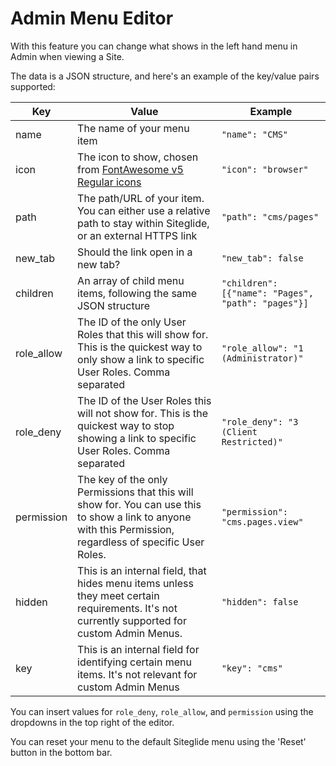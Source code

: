 # Admin Menu Editor

With this feature you can change what shows in the left hand menu in Admin when viewing a Site.

The data is a JSON structure, and here's an example of the key/value pairs supported:

| Key         | Value                                                                                                                                                       | Example                               |
| ----------- | ----------------------------------------------------------------------------------------------------------------------------------------------------------- | ------------------------------------- |
| name        | The name of your menu item                                                                                                                                  | `"name": "CMS"`                                   |
| icon        | The icon to show, chosen from [FontAwesome v5 Regular icons](https://fontawesome.com/v5/search?o=r\&s=regular)                                              | `"icon": "browser"`                               |
| path        | The path/URL of your item. You can either use a relative path to stay within Siteglide, or an external HTTPS link                                           | `"path": "cms/pages"`                                   |
| new\_tab    | Should the link open in a new tab?                                                                                                                          | `"new_tab": false`                                 |
| children    | An array of child menu items, following the same JSON structure                                                                                             | `"children": [{"name": "Pages", "path": "pages"}]` |
| role\_allow | The ID of the only User Roles that this will show for. This is the quickest way to only show a link to specific User Roles. Comma separated                                 | `"role_allow": "1 (Administrator)"`                     |
| role\_deny  | The ID of the User Roles this will not show for. This is the quickest way to stop showing a link to specific User Roles. Comma separated                                    | `"role_deny": "3 (Client Restricted)"`                 |
| permission  | The key of the only Permissions that this will show for. You can use this to show a link to anyone with this Permission, regardless of specific User Roles. | `"permission": "cms.pages.view"`                        |
| hidden      | This is an internal field, that hides menu items unless they meet certain requirements. It's not currently supported for custom Admin Menus.                | `"hidden": false`                                 |
| key         | This is an internal field for identifying certain menu items. It's not relevant for custom Admin Menus                                                      | `"key": "cms"`                                   |

You can insert values for `role_deny`, `role_allow`, and `permission` using the dropdowns in the top right of the editor.

You can reset your menu to the default Siteglide menu using the 'Reset' button in the bottom bar.

